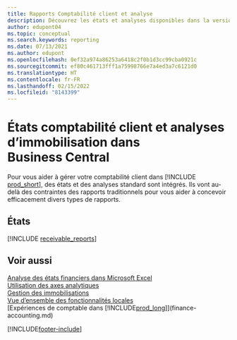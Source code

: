 ```yaml
---
title: Rapports Comptabilité client et analyse
description: Découvrez les états et analyses disponibles dans la version standard de Business Central afin que vous puissiez suivre vos comptes client.
author: edupont04
ms.topic: conceptual
ms.search.keywords: reporting
ms.date: 07/13/2021
ms.author: edupont
ms.openlocfilehash: 0ef32a974a86253a6418c2f0b1d3cc99cba0921c
ms.sourcegitcommit: ef80c461713fff1a75998766e7a4ed3a7c6121d0
ms.translationtype: HT
ms.contentlocale: fr-FR
ms.lasthandoff: 02/15/2022
ms.locfileid: "8143399"
---
```

# <a name="accounts-receivable-reports-and-analytics-in-business-central"></a>États comptabilité client et analyses d’immobilisation dans Business Central

Pour vous aider à gérer votre comptabilité client dans [!INCLUDE [prod_short](includes/prod_short.md)], des états et des analyses standard sont intégrés. Ils vont au-delà des contraintes des rapports traditionnels pour vous aider à concevoir efficacement divers types de rapports.  

## <a name="reports"></a>États
[!INCLUDE [receivable_reports](includes/receivable-reports-include.md)]


## <a name="see-also"></a>Voir aussi

[Analyse des états financiers dans Microsoft Excel](finance-analyze-excel.md)  
[Utilisation des axes analytiques](finance-dimensions.md)  
[Gestion des immobilisations](fa-manage.md)  
[Vue d’ensemble des fonctionnalités locales](about-localization.md)  
[Expériences de comptable dans [!INCLUDE[prod_long](includes/prod_long.md)]](finance-accounting.md)  


[!INCLUDE[footer-include](includes/footer-banner.md)]
